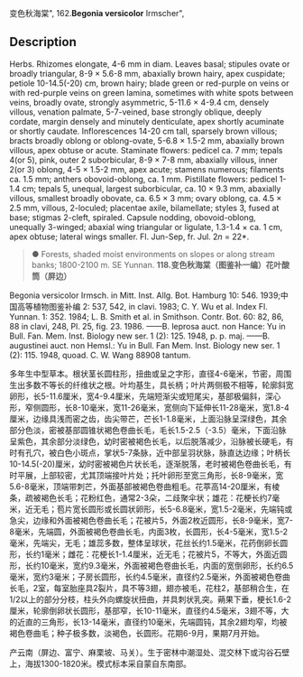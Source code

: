 变色秋海棠",
162.**Begonia versicolor** Irmscher",

## Description
Herbs. Rhizomes elongate, 4-6 mm in diam. Leaves basal; stipules ovate or broadly triangular, 8-9 × 5.6-8 mm, abaxially brown hairy, apex cuspidate; petiole 10-14.5(-20) cm, brown hairy; blade green or red-purple on veins or with red-purple veins on green lamina, sometimes with white spots between veins, broadly ovate, strongly asymmetric, 5-11.6 × 4-9.4 cm, densely villous, venation palmate, 5-7-veined, base strongly oblique, deeply cordate, margin densely and minutely denticulate, apex shortly acuminate or shortly caudate. Inflorescences 14-20 cm tall, sparsely brown villous; bracts broadly oblong or oblong-ovate, 5-6.8 × 1.5-2 mm, abaxially brown villous, apex obtuse or acute. Staminate flowers: pedicel ca. 7 mm; tepals 4(or 5), pink, outer 2 suborbicular, 8-9 × 7-8 mm, abaxially villous, inner 2(or 3) oblong, 4-5 × 1.5-2 mm, apex acute; stamens numerous; filaments ca. 1.5 mm; anthers obovoid-oblong, ca. 1 mm. Pistillate flowers: pedicel 1-1.4 cm; tepals 5, unequal, largest suborbicular, ca. 10 × 9.3 mm, abaxially villous, smallest broadly obovate, ca. 6.5 × 3 mm; ovary oblong, ca. 4.5 × 2.5 mm, villous, 2-loculed; placentae axile, bilamellate; styles 3, fused at base; stigmas 2-cleft, spiraled. Capsule nodding, obovoid-oblong, unequally 3-winged; abaxial wing triangular or ligulate, 1.3-1.4 × ca. 1 cm, apex obtuse; lateral wings smaller. Fl. Jun-Sep, fr. Jul. 2*n* = 22*.

> ● Forests, shaded moist environments on slopes or along stream banks; 1800-2100 m. SE Yunnan.
**118.变色秋海棠（图鉴补一编）花叶酸筒（屏边）**

Begonia versicolor Irmsch. in Mitt. Inst. Allg. Bot. Hamburg 10: 546. 1939;中国高等植物图鉴补编 2: 537, 542, in clavi. 1983; C. Y. Wu et al. Index Fl. Yunnan. 1: 352. 1984; L. B. Smith et al. in Smithson. Contr. Bot. 60: 82, 86, 88 in clavi, 248, Pl. 25, fig. 23. 1986. ——B. leprosa auct. non Hance: Yu in Bull. Fan. Mem. Inst. Biology new ser. 1 (2): 125. 1948, p. p. maj. ——B. augustinei auct. non Hemsl.: Yu in Bull. Fan Mem. Inst. Biology new ser. 1 (2): 115. 1948, quoad. C. W. Wang 88908 tantum.

多年生中型草本。根状茎长圆柱形，扭曲或呈之字形，直径4-6毫米，节密，周围生出多数不等长的纤维状之根。叶均基生，具长柄；叶片两侧极不相等，轮廓斜宽卵形，长5-11.6厘米，宽4-9.4厘米，先端短渐尖或短尾尖，基部极偏斜，深心形，窄侧圆形，长8-10毫米，宽11-26毫米，宽侧向下延伸长11-28毫米，宽1.8-4厘米，边缘具浅而密之齿，齿尖带芒，芒长1-1.8毫米，上面沿脉呈深绿色，其余部分色淡，密被基部圆锥状褐色卷曲长毛，毛长1.5-2.5（-3.5）毫米，下面沿脉呈紫色，其余部分淡绿色，幼时密被褐色长毛，以后脱落减少，沿脉被长硬毛，有时有孔穴，被白色小斑点，掌状5-7条脉，近中部呈羽状脉，脉直达边缘；叶柄长10-14.5(-20)厘米，幼时密被褐色片状长毛，逐渐脱落，老时被褐色卷曲长毛，有时平展，上部较密，尤其顶端接叶片处；托叶卵形至宽三角形，长8-9毫米，宽5.6-8毫米，顶端带刺芒，外面基部被褐色卷曲粗毛。花葶高14-20厘米，有棱条，疏被褐色长毛；花粉红色，通常2-3朵，二歧聚伞状；雄花：花梗长约7毫米，近无毛；苞片宽长圆形或长圆状卵形，长5-6.8毫米，宽1.5-2毫米，先端钝或急尖，边缘和外面被褐色卷曲长毛；花被片5，外面2枚近圆形，长8-9毫米，宽7-8毫米，先端圆，外面被褐色卷曲长毛，内面3枚，长圆形，长4-5毫米，宽1.5-2毫米，先端尖，无毛；雄蕊多数，整体呈球状，花丝长约1.5毫米，花药倒卵长圆形，长约1毫米；雌花：花梗长1-1.4厘米，近无毛；花被片5，不等大，外面近圆形，长约10毫米，宽约9.3毫米，外面被褐色卷曲长毛，内面的宽倒卵形，长约6.5毫米，宽约3毫米；子房长圆形，长约4.5毫米，直径约2.5毫米，外面被褐色卷曲长毛，2室，每室胎座具2裂片，具不等3翅，翅亦被毛，花柱2，基部稍合生，在1/2以上的部分分枝，柱头外向螺旋状扭曲，并具刺状乳突。蒴果下垂，梗长1.6-2厘米，轮廓倒卵状长圆形，基部窄，长10-11毫米，直径约4.5毫米，3翅不等，大的近直的三角形，长13-14毫米，直径约10毫米，先端圆钝，其余2翅均窄，均被褐色卷曲毛；种子极多数，淡褐色，长圆形。花期6-9月，果期7月开始。

产云南（屏边、富宁、麻栗坡、马关）。生于密林中潮湿处、混交林下或沟谷石壁上，海拔1300-1820米。模式标本采自蒙自东南部。
